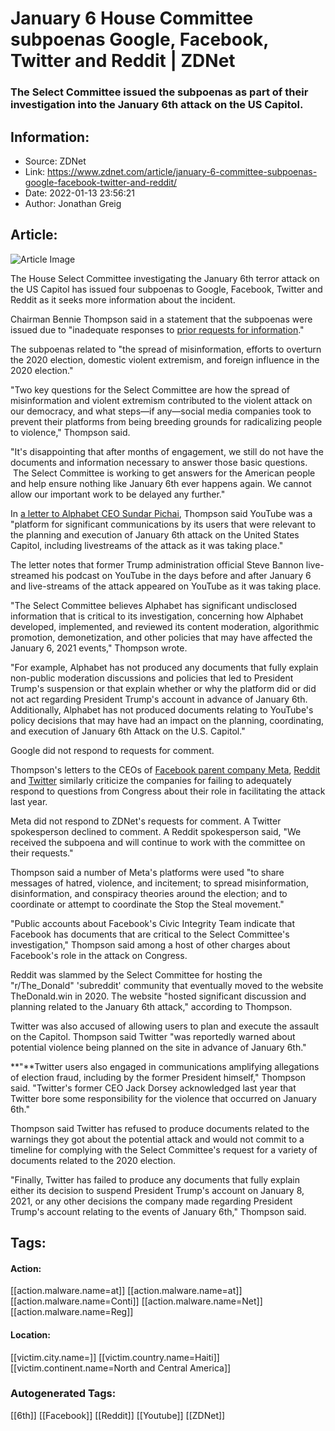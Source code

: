 # January 6 House Committee subpoenas Google, Facebook, Twitter and Reddit | ZDNet
### The Select Committee issued the subpoenas as part of their investigation into the January 6th attack on the US Capitol.

## Information:
+ Source: ZDNet
+ Link: https://www.zdnet.com/article/january-6-committee-subpoenas-google-facebook-twitter-and-reddit/
+ Date: 2022-01-13 23:56:21
+ Author: Jonathan Greig


## Article:
![Article Image](https://www.zdnet.com/a/img/resize/73536dcf25ac22b8a7bf496ef128a7a28eb5a2f9/2020/03/06/9d917be8-bcbf-4f4e-bc9c-69755c1c13a6/congress-capitol-hill.jpg?width=770&height=578&fit=crop&auto=webp)

The House Select Committee investigating the January 6th terror attack on the US Capitol has issued four subpoenas to Google, Facebook, Twitter and Reddit as it seeks more information about the incident. 

Chairman Bennie Thompson said in a statement that the subpoenas were issued due to "inadequate responses to [prior requests for information](https://january6th.house.gov/news/press-releases/select-committee-demands-records-related-january-6th-attack-social-media-0)."

The subpoenas related to "the spread of misinformation, efforts to overturn the 2020 election, domestic violent extremism, and foreign influence in the 2020 election."

"Two key questions for the Select Committee are how the spread of misinformation and violent extremism contributed to the violent attack on our democracy, and what steps—if any—social media companies took to prevent their platforms from being breeding grounds for radicalizing people to violence," Thompson said. 

"It's disappointing that after months of engagement, we still do not have the documents and information necessary to answer those basic questions.  The Select Committee is working to get answers for the American people and help ensure nothing like January 6th ever happens again. We cannot allow our important work to be delayed any further."

In [a letter to Alphabet CEO Sundar Pichai](https://january6th.house.gov/sites/democrats.january6th.house.gov/files/2022-1-13.BGT%20Letter%20to%20Alphabet%20-%20Cover%20Letter%20and%20Schedule_Redacted.pdf), Thompson said YouTube was a "platform for significant communications by its users that were relevant to the planning and execution of January 6th attack on the United States Capitol, including livestreams of the attack as it was taking place."

The letter notes that former Trump administration official Steve Bannon live-streamed his podcast on YouTube in the days before and after January 6 and live-streams of the attack appeared on YouTube as it was taking place. 






"The Select Committee believes Alphabet has significant undisclosed information that is critical to its investigation, concerning how Alphabet developed, implemented, and reviewed its content moderation, algorithmic promotion, demonetization, and other policies that may have affected the January 6, 2021 events," Thompson wrote. 

"For example, Alphabet has not produced any documents that fully explain non-public moderation discussions and policies that led to President Trump's suspension or that explain whether or why the platform did or did not act regarding President Trump's account in advance of January 6th. Additionally, Alphabet has not produced documents relating to YouTube's policy decisions that may have had an impact on the planning, coordinating, and execution of January 6th Attack on the U.S. Capitol."

Google did not respond to requests for comment. 

Thompson's letters to the CEOs of [Facebook parent company Meta](https://january6th.house.gov/sites/democrats.january6th.house.gov/files/2022-1-13.BGT%20Letter%20to%20Zuckerberg%20re%20Meta%20Document%20Production%20-%20Cover%20Letter%20and%20Schedule_Redacted.pdf), [Reddit](https://january6th.house.gov/sites/democrats.january6th.house.gov/files/2022-1-13.BGT%20Letter%20to%20Reddit%20-%20Cover%20Letter%20and%20Schedule_Redacted.pdf) and [Twitter](https://january6th.house.gov/sites/democrats.january6th.house.gov/files/2022-1-13.BGT%20Letter%20to%20Twitter%20-%20Cover%20Letter%20and%20Schedule_Redacted.pdf) similarly criticize the companies for failing to adequately respond to questions from Congress about their role in facilitating the attack last year. 

Meta did not respond to ZDNet's requests for comment. A Twitter spokesperson declined to comment. A Reddit spokesperson said, "We received the subpoena and will continue to work with the committee on their requests."

Thompson said a number of Meta's platforms were used "to share messages of hatred, violence, and incitement; to spread misinformation, disinformation, and conspiracy theories around the election; and to coordinate or attempt to coordinate the Stop the Steal movement."

"Public accounts about Facebook's Civic Integrity Team indicate that Facebook has documents that are critical to the Select Committee's investigation," Thompson said among a host of other charges about Facebook's role in the attack on Congress. 

Reddit was slammed by the Select Committee for hosting the "r/The\_Donald" 'subreddit' community that eventually moved to the website TheDonald.win in 2020. The website "hosted significant discussion and planning related to the January 6th attack," according to Thompson. 

Twitter was also accused of allowing users to plan and execute the assault on the Capitol. Thompson said Twitter "was reportedly warned about potential violence being planned on the site in advance of January 6th."

**"**Twitter users also engaged in communications amplifying allegations of election fraud, including by the former President himself," Thompson said. "Twitter's former CEO Jack Dorsey acknowledged last year that Twitter bore some responsibility for the violence that occurred on January 6th."

Thompson said Twitter has refused to produce documents related to the warnings they got about the potential attack and would not commit to a timeline for complying with the Select Committee's request for a variety of documents related to the 2020 election. 

"Finally, Twitter has failed to produce any documents that fully explain either its decision to suspend President Trump's account on January 8, 2021, or any other decisions the company made regarding President Trump's account relating to the events of January 6th," Thompson said. 





## Tags:

#### Action:
[[action.malware.name=at]] [[action.malware.name=at]] [[action.malware.name=Conti]] [[action.malware.name=Net]] [[action.malware.name=Reg]]

#### Location:
[[victim.city.name=]] [[victim.country.name=Haiti]] [[victim.continent.name=North and Central America]]

### Autogenerated Tags:
[[6th]] [[Facebook]] [[Reddit]] [[Youtube]] [[ZDNet]]


